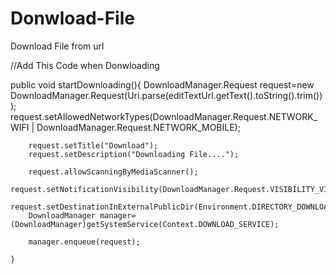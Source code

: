 # Donwload-File
Download File from url


//Add This Code when Donwloading 

 public void startDownloading(){
        DownloadManager.Request request=new DownloadManager.Request(Uri.parse(editTextUrl.getText().toString().trim()));
        request.setAllowedNetworkTypes(DownloadManager.Request.NETWORK_WIFI |
                DownloadManager.Request.NETWORK_MOBILE);
                
        request.setTitle("Download");
        request.setDescription("Downloading File....");
        
        request.allowScanningByMediaScanner();
        request.setNotificationVisibility(DownloadManager.Request.VISIBILITY_VISIBLE_NOTIFY_COMPLETED);
        request.setDestinationInExternalPublicDir(Environment.DIRECTORY_DOWNLOADS,""+System.currentTimeMillis());
        DownloadManager manager=(DownloadManager)getSystemService(Context.DOWNLOAD_SERVICE);
        
        manager.enqueue(request);

    }
